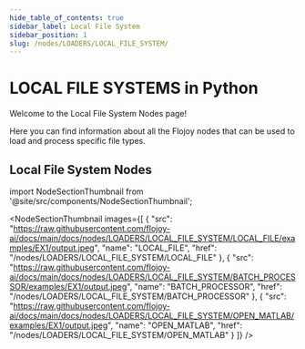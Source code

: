 ```yaml
---
hide_table_of_contents: true
sidebar_label: Local File System
sidebar_position: 1
slug: /nodes/LOADERS/LOCAL_FILE_SYSTEM/
---
```


# LOCAL FILE SYSTEMS in Python

Welcome to the Local File System Nodes page!

Here you can find information about all the Flojoy nodes that can be used to load and process specific file types.

## Local File System Nodes


<!-- Custom component -->

import NodeSectionThumbnail from '@site/src/components/NodeSectionThumbnail';

<NodeSectionThumbnail images={[
   {
      "src": "https://raw.githubusercontent.com/flojoy-ai/docs/main/docs/nodes/LOADERS/LOCAL_FILE_SYSTEM/LOCAL_FILE/examples/EX1/output.jpeg",
      "name": "LOCAL_FILE",
      "href": "/nodes/LOADERS/LOCAL_FILE_SYSTEM/LOCAL_FILE"
   },
   {
      "src": "https://raw.githubusercontent.com/flojoy-ai/docs/main/docs/nodes/LOADERS/LOCAL_FILE_SYSTEM/BATCH_PROCESSOR/examples/EX1/output.jpeg",
      "name": "BATCH_PROCESSOR",
      "href": "/nodes/LOADERS/LOCAL_FILE_SYSTEM/BATCH_PROCESSOR"
   },
   {
      "src": "https://raw.githubusercontent.com/flojoy-ai/docs/main/docs/nodes/LOADERS/LOCAL_FILE_SYSTEM/OPEN_MATLAB/examples/EX1/output.jpeg",
      "name": "OPEN_MATLAB",
      "href": "/nodes/LOADERS/LOCAL_FILE_SYSTEM/OPEN_MATLAB"
   }
]} />
